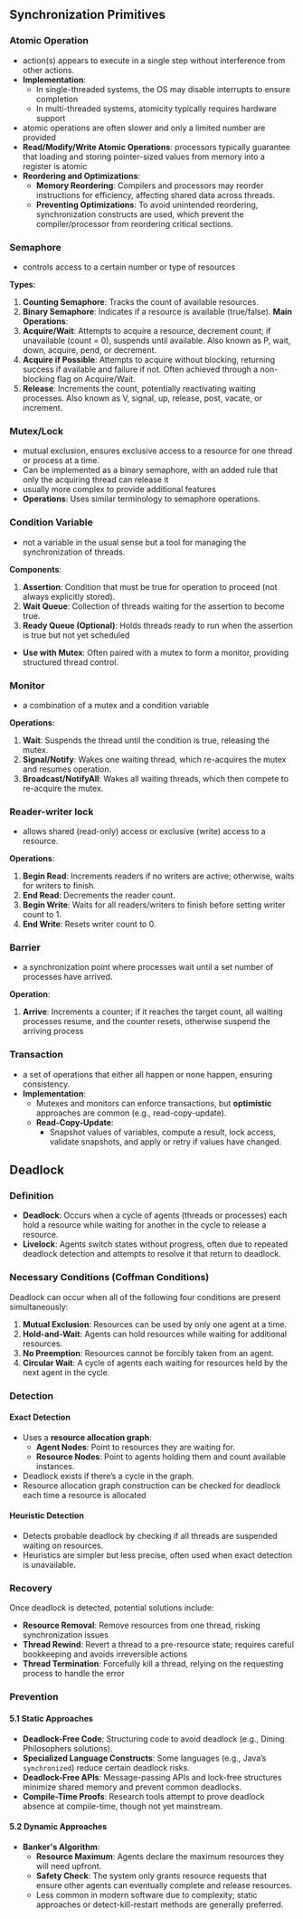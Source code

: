 ## Synchronization Primitives
### Atomic Operation
- action(s) appears to execute in a single step without interference from other actions.
- **Implementation**:
    - In single-threaded systems, the OS may disable interrupts to ensure completion
    - In multi-threaded systems, atomicity typically requires hardware support
- atomic operations are often slower and only a limited number are provided
- **Read/Modify/Write Atomic Operations**: processors typically guarantee that loading and storing pointer-sized values from memory into a register is atomic
- **Reordering and Optimizations**:
    - **Memory Reordering**: Compilers and processors may reorder instructions for efficiency, affecting shared data across threads.
    - **Preventing Optimizations**: To avoid unintended reordering, synchronization constructs are used, which prevent the compiler/processor from reordering critical sections.
### Semaphore
- controls access to a certain number or type of resources

**Types**:
1. **Counting Semaphore**: Tracks the count of available resources.
2. **Binary Semaphore**: Indicates if a resource is available (true/false).
**Main Operations**:
1. **Acquire/Wait**: Attempts to acquire a resource, decrement count; if unavailable (count = 0), suspends until available. Also known as P, wait, down, acquire, pend, or decrement.
2. **Acquire if Possible**: Attempts to acquire without blocking, returning success if available and failure if not. Often achieved through a non-blocking flag on Acquire/Wait.
3. **Release**: Increments the count, potentially reactivating waiting processes. Also known as V, signal, up, release, post, vacate, or increment.
### Mutex/Lock
- mutual exclusion, ensures exclusive access to a resource for one thread or process at a time.
- Can be implemented as a binary semaphore, with an added rule that only the acquiring thread can release it
- usually more complex to provide additional features
- **Operations**: Uses similar terminology to semaphore operations.
### Condition Variable
- not a variable in the usual sense but a tool for managing the synchronization of threads.

**Components**:
1. **Assertion**: Condition that must be true for operation to proceed (not always explicitly stored).
2. **Wait Queue**: Collection of threads waiting for the assertion to become true.
3. **Ready Queue (Optional)**: Holds threads ready to run when the assertion is true but not yet scheduled

- **Use with Mutex**: Often paired with a mutex to form a monitor, providing structured thread control.
### Monitor
- a combination of a mutex and a condition variable

**Operations**:
1. **Wait**: Suspends the thread until the condition is true, releasing the mutex.
2. **Signal/Notify**: Wakes one waiting thread, which re-acquires the mutex and resumes operation.
3. **Broadcast/NotifyAll**: Wakes all waiting threads, which then compete to re-acquire the mutex.
### Reader-writer lock
- allows shared (read-only) access or exclusive (write) access to a resource.

**Operations**:
1. **Begin Read**: Increments readers if no writers are active; otherwise, waits for writers to finish.
2. **End Read**: Decrements the reader count.
3. **Begin Write**: Waits for all readers/writers to finish before setting writer count to 1.
4. **End Write**: Resets writer count to 0.
### Barrier
- a synchronization point where processes wait until a set number of processes have arrived.

**Operation**:
1. **Arrive**: Increments a counter; if it reaches the target count, all waiting processes resume, and the counter resets, otherwise suspend the arriving process
### Transaction
- a set of operations that either all happen or none happen, ensuring consistency.
- **Implementation**:
    - Mutexes and monitors can enforce transactions, but **optimistic** approaches are common (e.g., read-copy-update).
    - **Read-Copy-Update**:
        - Snapshot values of variables, compute a result, lock access, validate snapshots, and apply or retry if values have changed.
## Deadlock
### Definition
- **Deadlock**: Occurs when a cycle of agents (threads or processes) each hold a resource while waiting for another in the cycle to release a resource.
- **Livelock**: Agents switch states without progress, often due to repeated deadlock detection and attempts to resolve it that return to deadlock.
### Necessary Conditions (Coffman Conditions)
Deadlock can occur when all of the following four conditions are present simultaneously:
1. **Mutual Exclusion**: Resources can be used by only one agent at a time.
2. **Hold-and-Wait**: Agents can hold resources while waiting for additional resources.
3. **No Preemption**: Resources cannot be forcibly taken from an agent.
4. **Circular Wait**: A cycle of agents each waiting for resources held by the next agent in the cycle.
### Detection
#### Exact Detection
- Uses a **resource allocation graph**:
	- **Agent Nodes**: Point to resources they are waiting for.
	- **Resource Nodes**: Point to agents holding them and count available instances.
- Deadlock exists if there’s a cycle in the graph.
- Resource allocation graph construction can be checked for deadlock each time a resource is allocated
#### Heuristic Detection
- Detects probable deadlock by checking if all threads are suspended waiting on resources.
- Heuristics are simpler but less precise, often used when exact detection is unavailable.
### Recovery
Once deadlock is detected, potential solutions include:
- **Resource Removal**: Remove resources from one thread, risking synchronization issues
- **Thread Rewind**: Revert a thread to a pre-resource state; requires careful bookkeeping and avoids irreversible actions
- **Thread Termination**: Forcefully kill a thread, relying on the requesting process to handle the error
### Prevention
#### 5.1 Static Approaches
- **Deadlock-Free Code**: Structuring code to avoid deadlock (e.g., Dining Philosophers solutions).
- **Specialized Language Constructs**: Some languages (e.g., Java’s `synchronized`) reduce certain deadlock risks.
- **Deadlock-Free APIs**: Message-passing APIs and lock-free structures minimize shared memory and prevent common deadlocks.
- **Compile-Time Proofs**: Research tools attempt to prove deadlock absence at compile-time, though not yet mainstream.
#### 5.2 Dynamic Approaches
- **Banker's Algorithm**:
	- **Resource Maximum**: Agents declare the maximum resources they will need upfront.
	- **Safety Check**: The system only grants resource requests that ensure other agents can eventually complete and release resources.
	- Less common in modern software due to complexity; static approaches or detect-kill-restart methods are generally preferred.